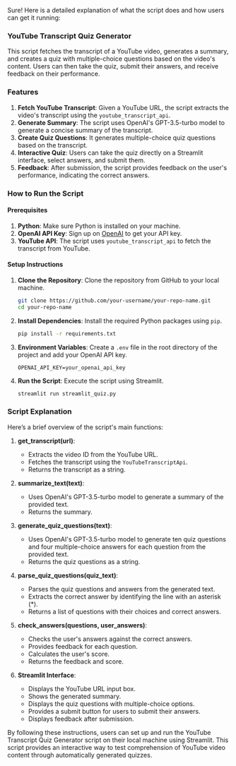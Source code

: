 Sure! Here is a detailed explanation of what the script does and how users can get it running:

### YouTube Transcript Quiz Generator

This script fetches the transcript of a YouTube video, generates a summary, and creates a quiz with multiple-choice questions based on the video's content. Users can then take the quiz, submit their answers, and receive feedback on their performance.

### Features
1. **Fetch YouTube Transcript**: Given a YouTube URL, the script extracts the video's transcript using the `youtube_transcript_api`.
2. **Generate Summary**: The script uses OpenAI's GPT-3.5-turbo model to generate a concise summary of the transcript.
3. **Create Quiz Questions**: It generates multiple-choice quiz questions based on the transcript.
4. **Interactive Quiz**: Users can take the quiz directly on a Streamlit interface, select answers, and submit them.
5. **Feedback**: After submission, the script provides feedback on the user's performance, indicating the correct answers.

### How to Run the Script

#### Prerequisites
1. **Python**: Make sure Python is installed on your machine.
2. **OpenAI API Key**: Sign up on [OpenAI](https://platform.openai.com/signup) to get your API key.
3. **YouTube API**: The script uses `youtube_transcript_api` to fetch the transcript from YouTube.

#### Setup Instructions

1. **Clone the Repository**: Clone the repository from GitHub to your local machine.
   ```sh
   git clone https://github.com/your-username/your-repo-name.git
   cd your-repo-name
   ```

2. **Install Dependencies**: Install the required Python packages using `pip`.
   ```sh
   pip install -r requirements.txt
   ```

3. **Environment Variables**: Create a `.env` file in the root directory of the project and add your OpenAI API key.
   ```
   OPENAI_API_KEY=your_openai_api_key
   ```

4. **Run the Script**: Execute the script using Streamlit.
   ```sh
   streamlit run streamlit_quiz.py
   ```

### Script Explanation

Here’s a brief overview of the script's main functions:

1. **get_transcript(url)**:
   - Extracts the video ID from the YouTube URL.
   - Fetches the transcript using the `YouTubeTranscriptApi`.
   - Returns the transcript as a string.

2. **summarize_text(text)**:
   - Uses OpenAI's GPT-3.5-turbo model to generate a summary of the provided text.
   - Returns the summary.

3. **generate_quiz_questions(text)**:
   - Uses OpenAI's GPT-3.5-turbo model to generate ten quiz questions and four multiple-choice answers for each question from the provided text.
   - Returns the quiz questions as a string.

4. **parse_quiz_questions(quiz_text)**:
   - Parses the quiz questions and answers from the generated text.
   - Extracts the correct answer by identifying the line with an asterisk (*).
   - Returns a list of questions with their choices and correct answers.

5. **check_answers(questions, user_answers)**:
   - Checks the user's answers against the correct answers.
   - Provides feedback for each question.
   - Calculates the user's score.
   - Returns the feedback and score.

6. **Streamlit Interface**:
   - Displays the YouTube URL input box.
   - Shows the generated summary.
   - Displays the quiz questions with multiple-choice options.
   - Provides a submit button for users to submit their answers.
   - Displays feedback after submission.

By following these instructions, users can set up and run the YouTube Transcript Quiz Generator script on their local machine using Streamlit. This script provides an interactive way to test comprehension of YouTube video content through automatically generated quizzes.
